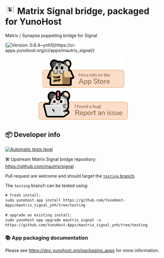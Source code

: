 <!--
N.B.: This README was automatically generated by <https://github.com/YunoHost/apps_tools/blob/main/readme_generator>
It shall NOT be edited by hand.
-->

<h1>
  <img src="https://raw.githubusercontent.com/YunoHost/apps/main/logos/mautrix_signal.png" width="32px" alt="Logo of Matrix Signal bridge">
  Matrix Signal bridge, packaged for YunoHost
</h1>

Matrix / Synapse puppeting bridge for Signal

[![Version: 0.8.4~ynh1](https://img.shields.io/badge/Version-0.8.4~ynh1-rgba(0,150,0,1)?style=for-the-badge)](https://ci-apps.yunohost.org/ci/apps/mautrix_signal/)

<div align="center">
<a href="https://apps.yunohost.org/app/mautrix_signal"><img height="100px" src="https://github.com/YunoHost/yunohost-artwork/raw/refs/heads/main/badges/neopossum-badges/badge_more_info_on_the_appstore.svg"/></a>
<a href="https://github.com/YunoHost-Apps/mautrix_signal_ynh/issues"><img height="100px" src="https://github.com/YunoHost/yunohost-artwork/raw/refs/heads/main/badges/neopossum-badges/badge_report_an_issue.svg"/></a>
</div>

## 📦 Developer info

[![Automatic tests level](https://apps.yunohost.org/badge/cilevel/mautrix_signal)](https://ci-apps.yunohost.org/ci/apps/mautrix_signal/)

🛠️ Upstream Matrix Signal bridge repository: <https://github.com/mautrix/signal>

Pull request are welcome and should target the [`testing` branch](https://github.com/YunoHost-Apps/mautrix_signal_ynh/tree/testing).

The `testing` branch can be tested using:
```
# fresh install:
sudo yunohost app install https://github.com/YunoHost-Apps/mautrix_signal_ynh/tree/testing

# upgrade an existing install:
sudo yunohost app upgrade mautrix_signal -u https://github.com/YunoHost-Apps/mautrix_signal_ynh/tree/testing
```

### 📚 App packaging documentation

Please see <https://doc.yunohost.org/packaging_apps> for more information.